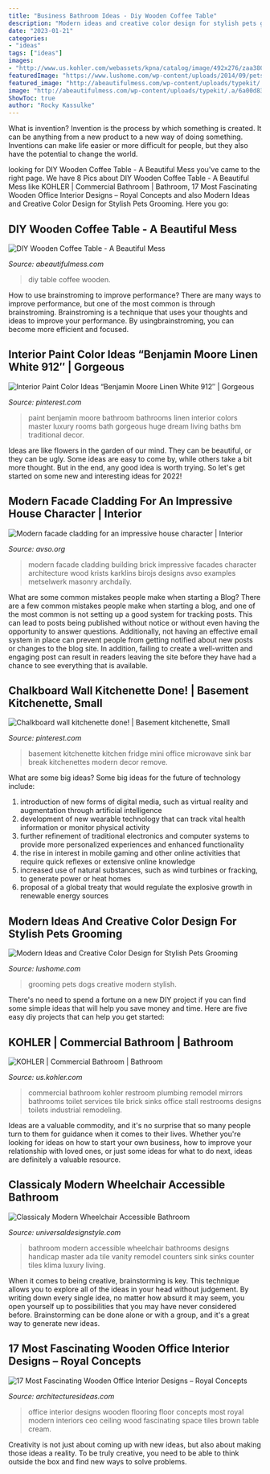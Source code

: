 ```yaml
---
title: "Business Bathroom Ideas - Diy Wooden Coffee Table"
description: "Modern ideas and creative color design for stylish pets grooming"
date: "2023-01-21"
categories:
- "ideas"
tags: ["ideas"]
images:
- "http://www.us.kohler.com/webassets/kpna/catalog/image/492x276/zaa38098_169.jpg"
featuredImage: "https://www.lushome.com/wp-content/uploads/2014/09/pets-grooming-dogs-fur-color-design-4.jpg"
featured_image: "http://abeautifulmess.com/wp-content/uploads/typekit/.a/6a00d8358081ff69e201bb07cee1b9970d-800wi"
image: "http://abeautifulmess.com/wp-content/uploads/typekit/.a/6a00d8358081ff69e201bb07cee1b9970d-800wi"
ShowToc: true
author: "Rocky Kassulke"
---
```



What is invention?
Invention is the process by which something is created. It can be anything from a new product to a new way of doing something. Inventions can make life easier or more difficult for people, but they also have the potential to change the world.

	

		
looking for DIY Wooden Coffee Table - A Beautiful Mess you've came to the right page. We have 8 Pics about DIY Wooden Coffee Table - A Beautiful Mess like KOHLER | Commercial Bathroom | Bathroom, 17 Most Fascinating Wooden Office Interior Designs – Royal Concepts and also Modern Ideas and Creative Color Design for Stylish Pets Grooming. Here you go:
		
    
## DIY Wooden Coffee Table - A Beautiful Mess

<img loading=lazy src="http://abeautifulmess.com/wp-content/uploads/typekit/.a/6a00d8358081ff69e201bb07cee1b9970d-800wi" onerror="this.onerror=null;this.src='https://tse4.mm.bing.net/th?id=OIP.VtHpOhl_BrJJt_-zdyLR-AHaLH&amp;pid=15.1';" alt="DIY Wooden Coffee Table - A Beautiful Mess">

_Source: abeautifulmess.com_

>diy table coffee wooden. 

	

How to use brainstroming to improve performance?
There are many ways to improve performance, but one of the most common is through brainstroming. Brainstroming is a technique that uses your thoughts and ideas to improve your performance. By usingbrainstroming, you can become more efficient and focused.

    
## Interior Paint Color Ideas “Benjamin Moore Linen White 912″ | Gorgeous

<img loading=lazy src="https://i.pinimg.com/736x/22/72/ed/2272ede548d0e2aa2de88d0fc9745427--master-baths-master-bathrooms.jpg" onerror="this.onerror=null;this.src='https://tse2.mm.bing.net/th?id=OIP.s1xFiKccLsrj6BPwv4sWhgHaLS&amp;pid=15.1';" alt="Interior Paint Color Ideas “Benjamin Moore Linen White 912″ | Gorgeous">

_Source: pinterest.com_

>paint benjamin moore bathroom bathrooms linen interior colors master luxury rooms bath gorgeous huge dream living baths bm traditional decor. 

	

Ideas are like flowers in the garden of our mind. They can be beautiful, or they can be ugly. Some ideas are easy to come by, while others take a bit more thought. But in the end, any good idea is worth trying. So let's get started on some new and interesting ideas for 2022!

    
## Modern Facade Cladding For An Impressive House Character | Interior

<img loading=lazy src="https://www.avso.org/wp-content/uploads/2014/11/modern-facade-cladding-for-an-impressive-house-character-1415266700.jpg" onerror="this.onerror=null;this.src='https://tse2.mm.bing.net/th?id=OIP.ywRRmNz3yEMBzlcQuI2LxwHaKG&amp;pid=15.1';" alt="Modern facade cladding for an impressive house character | Interior">

_Source: avso.org_

>modern facade cladding building brick impressive facades character architecture wood krists karklins birojs designs avso examples metselwerk masonry archdaily. 

	

What are some common mistakes people make when starting a Blog?
There are a few common mistakes people make when starting a blog, and one of the most common is not setting up a good system for tracking posts. This can lead to posts being published without notice or without even having the opportunity to answer questions. Additionally, not having an effective email system in place can prevent people from getting notified about new posts or changes to the blog site. In addition, failing to create a well-written and engaging post can result in readers leaving the site before they have had a chance to see everything that is available.

    
## Chalkboard Wall Kitchenette Done! | Basement Kitchenette, Small

<img loading=lazy src="https://i.pinimg.com/736x/9d/a9/02/9da902c23e661bce49105d9c95b879c1--kitchenette-basement-kitchenette-ideas.jpg" onerror="this.onerror=null;this.src='https://tse2.mm.bing.net/th?id=OIP.sds39y2FowrTwqB3wnjynAHaJ3&amp;pid=15.1';" alt="Chalkboard wall kitchenette done! | Basement kitchenette, Small">

_Source: pinterest.com_

>basement kitchenette kitchen fridge mini office microwave sink bar break kitchenettes modern decor remove. 

	

What are some big ideas?
Some big ideas for the future of technology include: 
1) introduction of new forms of digital media, such as virtual reality and augmentation through artificial intelligence 
2) development of new wearable technology that can track vital health information or monitor physical activity 
3) further refinement of traditional electronics and computer systems to provide more personalized experiences and enhanced functionality 
4) the rise in interest in mobile gaming and other online activities that require quick reflexes or extensive online knowledge 
5) increased use of natural substances, such as wind turbines or fracking, to generate power or heat homes 
6) proposal of a global treaty that would regulate the explosive growth in renewable energy sources

    
## Modern Ideas And Creative Color Design For Stylish Pets Grooming

<img loading=lazy src="https://www.lushome.com/wp-content/uploads/2014/09/pets-grooming-dogs-fur-color-design-4.jpg" onerror="this.onerror=null;this.src='https://tse2.mm.bing.net/th?id=OIP.5zopR9VbJxIk1Ak3s4rYVwHaE8&amp;pid=15.1';" alt="Modern Ideas and Creative Color Design for Stylish Pets Grooming">

_Source: lushome.com_

>grooming pets dogs creative modern stylish. 

	

There's no need to spend a fortune on a new DIY project if you can find some simple ideas that will help you save money and time. Here are five easy diy projects that can help you get started: 

    
## KOHLER | Commercial Bathroom | Bathroom

<img loading=lazy src="http://www.us.kohler.com/webassets/kpna/catalog/image/492x276/zaa38098_169.jpg" onerror="this.onerror=null;this.src='https://tse3.mm.bing.net/th?id=OIP.Mb4wNEhAYJqguH1Ns4UCdwHaEJ&amp;pid=15.1';" alt="KOHLER | Commercial Bathroom | Bathroom">

_Source: us.kohler.com_

>commercial bathroom kohler restroom plumbing remodel mirrors bathrooms toilet services tile brick sinks office stall restrooms designs toilets industrial remodeling. 

	

Ideas are a valuable commodity, and it's no surprise that so many people turn to them for guidance when it comes to their lives. Whether you're looking for ideas on how to start your own business, how to improve your relationship with loved ones, or just some ideas for what to do next, ideas are definitely a valuable resource.

    
## Classicaly Modern Wheelchair Accessible Bathroom

<img loading=lazy src="http://www.universaldesignstyle.com/wp-content/uploads/2012/12/www.klimadesigngroup.net_.jpg" onerror="this.onerror=null;this.src='https://tse3.mm.bing.net/th?id=OIP.GkKJrEZnHw82-xrWMkvt3AHaLH&amp;pid=15.1';" alt="Classicaly Modern Wheelchair Accessible Bathroom">

_Source: universaldesignstyle.com_

>bathroom modern accessible wheelchair bathrooms designs handicap master ada tile vanity remodel counters sink sinks counter tiles klima luxury living. 

	

When it comes to being creative, brainstorming is key. This technique allows you to explore all of the ideas in your head without judgement. By writing down every single idea, no matter how absurd it may seem, you open yourself up to possibilities that you may have never considered before. Brainstorming can be done alone or with a group, and it's a great way to generate new ideas.

    
## 17 Most Fascinating Wooden Office Interior Designs – Royal Concepts

<img loading=lazy src="http://architecturesideas.com/wp-content/uploads/2017/08/5-23.jpg" onerror="this.onerror=null;this.src='https://tse3.mm.bing.net/th?id=OIP.tT-ZnAyX1iQEmNNpcW7_cAHaEN&amp;pid=15.1';" alt="17 Most Fascinating Wooden Office Interior Designs – Royal Concepts">

_Source: architecturesideas.com_

>office interior designs wooden flooring floor concepts most royal modern interiors ceo ceiling wood fascinating space tiles brown table cream. 

	

Creativity is not just about coming up with new ideas, but also about making those ideas a reality. To be truly creative, you need to be able to think outside the box and find new ways to solve problems.

